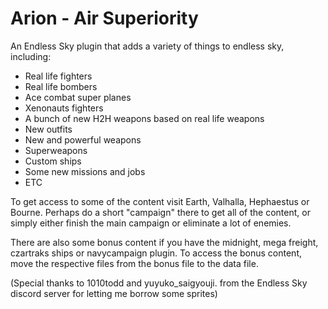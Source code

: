 # Arion - Air Superiority
An Endless Sky plugin that adds a variety of things to endless sky, including: 
- Real life fighters
- Real life bombers
- Ace combat super planes
- Xenonauts fighters
- A bunch of new H2H weapons based on real life weapons
- New outfits 
- New and powerful weapons
- Superweapons
- Custom ships
- Some new missions and jobs
- ETC

To get access to some of the content visit Earth, Valhalla, Hephaestus or Bourne. Perhaps do a short "campaign" there to get all of the content, or simply either finish the main campaign or eliminate a lot of enemies. 

There are also some bonus content if you have the midnight, mega freight, czartraks ships or navycampaign plugin. To access the bonus content, move the respective files from the bonus file to the data file.

(Special thanks to 1010todd and yuyuko_saigyouji. from the Endless Sky discord server for letting me borrow some sprites)
